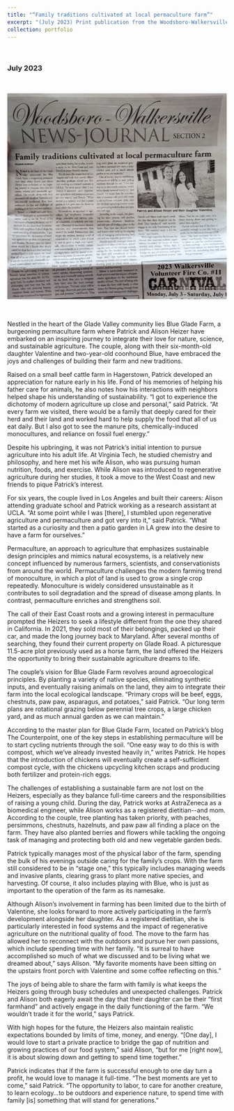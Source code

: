 ```yaml
---
title: "“Family traditions cultivated at local permaculture farm”"
excerpt: "(July 2023) Print publication from the Woodsboro-Walkersville News Journal"
collection: portfolio
---
```


<p>&nbsp;</p>

### July 2023

<p>&nbsp;</p>

<img src='/images/heizer.png'>

<p>&nbsp;</p>
	
Nestled in the heart of the Glade Valley community lies Blue Glade Farm, a burgeoning permaculture farm where Patrick and Alison Heizer have embarked on an inspiring journey to integrate their love for nature, science, and sustainable agriculture. The couple, along with their six-month-old daughter Valentine and two-year-old coonhound Blue, have embraced the joys and challenges of building their farm and new traditions.

Raised on a small beef cattle farm in Hagerstown, Patrick developed an appreciation for nature early in his life. Fond of his memories of helping his father care for animals, he also notes how his interactions with neighbors helped shape his understanding of sustainability. “I got to experience the dichotomy of modern agriculture up close and personal,” said Patrick. “At every farm we visited, there would be a family that deeply cared for their herd and their land and worked hard to help supply the food that all of us eat daily. But I also got to see the manure pits, chemically-induced monocultures, and reliance on fossil fuel energy.”

Despite his upbringing, it was not Patrick’s initial intention to pursue agriculture into his adult life. At Virginia Tech, he studied chemistry and philosophy, and here met his wife Alison, who was pursuing human nutrition, foods, and exercise. While Alison was introduced to regenerative agriculture during her studies, it took a move to the West Coast and new friends to pique Patrick’s interest.

For six years, the couple lived in Los Angeles and built their careers: Alison attending graduate school and Patrick working as a research assistant at UCLA. “At some point while I was [there], I stumbled upon regenerative agriculture and permaculture and got very into it,” said Patrick. “What started as a curiosity and then a patio garden in LA grew into the desire to have a farm for ourselves.”

Permaculture, an approach to agriculture that emphasizes sustainable design principles and mimics natural ecosystems, is a relatively new concept influenced by numerous farmers, scientists, and conservationists from around the world. Permaculture challenges the modern farming trend of monoculture, in which a plot of land is used to grow a single crop repeatedly. Monoculture is widely considered unsustainable as it contributes to soil degradation and the spread of disease among plants. In contrast, permaculture enriches and strengthens soil.

The call of their East Coast roots and a growing interest in permaculture prompted the Heizers to seek a lifestyle different from the one they shared in California. In 2021, they sold most of their belongings, packed up their car, and made the long journey back to Maryland. After several months of searching, they found their current property on Glade Road. A picturesque 11.5-acre plot previously used as a horse farm, the land offered the Heizers the opportunity to bring their sustainable agriculture dreams to life.

The couple’s vision for Blue Glade Farm revolves around agroecological principles. By planting a variety of native species, eliminating synthetic inputs, and eventually raising animals on the land, they aim to integrate their farm into the local ecological landscape. “Primary crops will be beef, eggs, chestnuts, paw paw, asparagus, and potatoes,” said Patrick. “Our long term plans are rotational grazing below perennial tree crops, a large chicken yard, and as much annual garden as we can maintain.”

According to the master plan for Blue Glade Farm, located on Patrick’s blog The Counterpoint, one of the key steps in establishing permaculture will be to start cycling nutrients through the soil. “One easy way to do this is with compost, which we’ve already invested heavily in,” writes Patrick. He hopes that the introduction of chickens will eventually create a self-sufficient compost cycle, with the chickens upcycling kitchen scraps and producing both fertilizer and protein-rich eggs.

The challenges of establishing a sustainable farm are not lost on the Heizers, especially as they balance full-time careers and the responsibilities of raising a young child. During the day, Patrick works at AstraZeneca as a biomedical engineer, while Alison works as a registered dietitian--and mom. According to the couple, tree planting has taken priority, with peaches, persimmons, chestnuts, hazelnuts, and paw paw all finding a place on the farm. They have also planted berries and flowers while tackling the ongoing task of managing and protecting both old and new vegetable garden beds.

Patrick typically manages most of the physical labor of the farm, spending the bulk of his evenings outside caring for the family’s crops. With the farm still considered to be in “stage one,” this typically includes managing weeds and invasive plants, clearing grass to plant more native species, and harvesting. Of course, it also includes playing with Blue, who is just as important to the operation of the farm as its namesake.

Although Alison’s involvement in farming has been limited due to the birth of Valentine, she looks forward to more actively participating in the farm’s development alongside her daughter. As a registered dietitian, she is particularly interested in food systems and the impact of regenerative agriculture on the nutritional quality of food. The move to the farm has allowed her to reconnect with the outdoors and pursue her own passions, which include spending time with her family. “It is surreal to have accomplished so much of what we discussed and to be living what we dreamed about,” says Alison. “My favorite moments have been sitting on the upstairs front porch with Valentine and some coffee reflecting on this.” 

The joys of being able to share the farm with family is what keeps the Heizers going through busy schedules and unexpected challenges. Patrick and Alison both eagerly await the day that their daughter can be their “first farmhand” and actively engage in the daily functioning of the farm. “We wouldn’t trade it for the world,” says Patrick.

With high hopes for the future, the Heizers also maintain realistic expectations bounded by limits of time, money, and energy. “[One day], I would love to start a private practice to bridge the gap of nutrition and growing practices of our food system,” said Alison, “but for me [right now], it is about slowing down and getting to spend time together.”

Patrick indicates that if the farm is successful enough to one day turn a profit, he would love to manage it full-time. “The best moments are yet to come,” said Patrick. “The opportunity to labor, to care for another creature, to learn ecology…to be outdoors and experience nature, to spend time with family [is] something that will stand for generations.”
